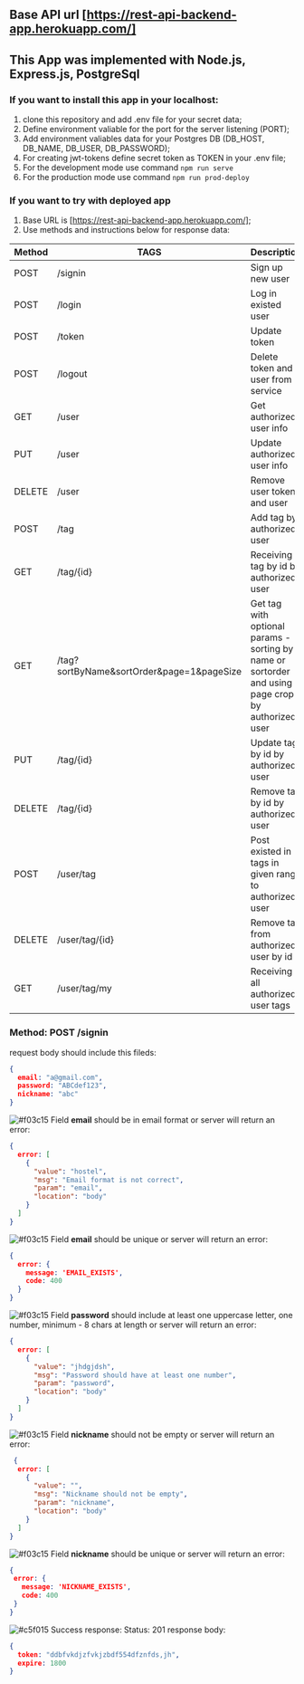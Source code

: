 ## Base API url [https://rest-api-backend-app.herokuapp.com/]
## This App was implemented with Node.js, Express.js, PostgreSql
### If you want to install this app in your localhost:
1. clone this repository and add .env file for your secret data;
2. Define environment valiable for the port for the server listening (PORT);
3. Add environment valiables data for your Postgres DB (DB_HOST, DB_NAME, DB_USER, DB_PASSWORD);
4. For creating jwt-tokens define secret token as TOKEN in your .env file;
5. For the development mode use command ```npm run serve```
6. For the production mode use command ```npm run prod-deploy```

### If you want to try with deployed app
1. Base URL is [https://rest-api-backend-app.herokuapp.com/];
2. Use methods and instructions below for response data:

| Method | TAGS | Description |
| ------ | ------ | ------ |
| POST | /signin | Sign up new user |
| POST | /login | Log in existed user |
| POST | /token | Update token |
| POST | /logout | Delete token and user from service |
| GET | /user | Get authorized user info |
| PUT | /user | Update authorized user info |
| DELETE | /user | Remove user token and user |
| POST | /tag | Add tag by authorized user |
| GET | /tag/{id} | Receiving tag by id by authorized user |
| GET | /tag?sortByName&sortOrder&page=1&pageSize | Get tag with optional params - sorting by name or sortorder and using page crops by authorized user |
| PUT | /tag/{id} | Update tag by id by authorized user |
| DELETE | /tag/{id} | Remove tag by id by authorized user |
| POST | /user/tag | Post existed in tags in given range to authorized user |
| DELETE | /user/tag/{id} | Remove tag from authorized user by id |
| GET | /user/tag/my | Receiving all authorized user tags |

### Method: POST /signin
request body should include this fileds:
```json
{
  email: "a@gmail.com",
  password: "ABCdef123",
  nickname: "abc"
}
```

![#f03c15](https://via.placeholder.com/15/f03c15/f03c15.png) Field **email** should be in email format or server will return an error:
```json
{ 
  error: [
    {
      "value": "hostel",
      "msg": "Email format is not correct",
      "param": "email",
      "location": "body"
    }
  ] 
}
```

![#f03c15](https://via.placeholder.com/15/f03c15/f03c15.png) Field **email** should be unique or server will return an error:
```json
{
  error: {
    message: 'EMAIL_EXISTS',
    code: 400
  }
}
```

![#f03c15](https://via.placeholder.com/15/f03c15/f03c15.png) Field **password** should include at least one uppercase letter, one number, minimum - 8 chars at length or server will return an error:
```json
{ 
  error: [
    {
      "value": "jhdgjdsh",
      "msg": "Password should have at least one number",
      "param": "password",
      "location": "body"
    }
  ] 
}
```

![#f03c15](https://via.placeholder.com/15/f03c15/f03c15.png) Field **nickname** should not be empty or server will return an error:
```json
 { 
  error: [
    {
      "value": "",
      "msg": "Nickname should not be empty",
      "param": "nickname",
      "location": "body"
    }
  ] 
}
```

 ![#f03c15](https://via.placeholder.com/15/f03c15/f03c15.png) Field **nickname** should be unique or server will return an error:
 ```json
 {
  error: {
    message: 'NICKNAME_EXISTS',
    code: 400
  }
}   
```

![#c5f015](https://via.placeholder.com/15/c5f015/c5f015.png) Success response:
Status: 201
response body: 

```json
{
  token: "ddbfvkdjzfvkjzbdf554dfznfds,jh",
  expire: 1800
}
```
